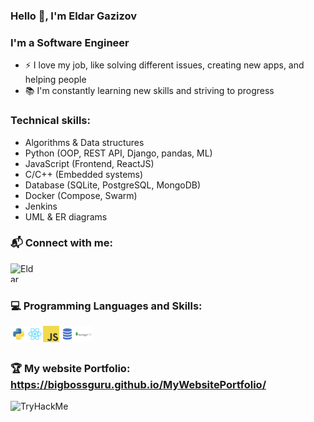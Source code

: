 
### Hello 👋, I'm Eldar Gazizov

### I'm a Software Engineer
- ⚡ I love my job, like solving different issues, creating new apps, and helping people
- 📚 I'm constantly learning new skills and striving to progress


### Technical skills:
- Algorithms & Data structures
- Python (OOP, REST API, Django, pandas, ML)
- JavaScript (Frontend, ReactJS)
- C/C++ (Embedded systems)
- Database (SQLite, PostgreSQL, MongoDB)
- Docker (Compose, Swarm)
- Jenkins
- UML & ER diagrams


### 📬 Connect with me:
[<img align="left" src="https://raw.githubusercontent.com/rahuldkjain/github-profile-readme-generator/master/src/images/icons/Social/linked-in-alt.svg" alt="Eldar Gazizov | LinkedIn" height="30" width="40" />][linkedin]

<br />
<br />

### 💻 Programming Languages and Skills:
<img align="left" target="_blank" alt="Python" width="26px" src="https://raw.githubusercontent.com/github/explore/80688e429a7d4ef2fca1e82350fe8e3517d3494d/topics/python/python.png" />
<img align="left" target="_blank" alt="React" width="26px" src="https://raw.githubusercontent.com/github/explore/80688e429a7d4ef2fca1e82350fe8e3517d3494d/topics/react/react.png" />
<img align="left" target="_blank" alt="JavaScript" width="26px" src="https://raw.githubusercontent.com/github/explore/80688e429a7d4ef2fca1e82350fe8e3517d3494d/topics/javascript/javascript.png" />
<img align="left" target="_blank" alt="SQL" width="26px" src="https://raw.githubusercontent.com/github/explore/80688e429a7d4ef2fca1e82350fe8e3517d3494d/topics/sql/sql.png" />
<img align="left" target="_blank" alt="MongoDB" width="26px" src="https://raw.githubusercontent.com/github/explore/80688e429a7d4ef2fca1e82350fe8e3517d3494d/topics/mongodb/mongodb.png" />

<br />
<br />

### 🏆 My website Portfolio: https://bigbossguru.github.io/MyWebsitePortfolio/

<img src="https://tryhackme-badges.s3.amazonaws.com/kursus1010.png" alt="TryHackMe">

[linkedin]: https://www.linkedin.com/in/eldar-gazizov
